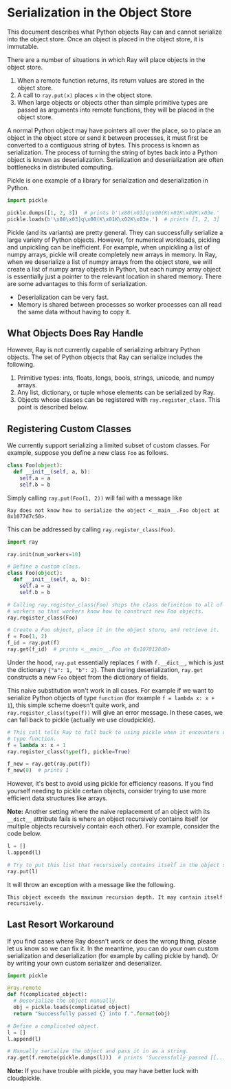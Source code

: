 # Serialization in the Object Store

This document describes what Python objects Ray can and cannot serialize into
the object store. Once an object is placed in the object store, it is immutable.

There are a number of situations in which Ray will place objects in the object
store.

1. When a remote function returns, its return values are stored in the object
store.
2. A call to `ray.put(x)` places `x` in the object store.
3. When large objects or objects other than simple primitive types are passed as
arguments into remote functions, they will be placed in the object store.

A normal Python object may have pointers all over the place, so to place an
object in the object store or send it between processes, it must first be
converted to a contiguous string of bytes. This process is known as
serialization. The process of turning the string of bytes back into a Python
object is known as deserialization. Serialization and deserialization are often
bottlenecks in distributed computing.

Pickle is one example of a library for serialization and deserialization in
Python.

```python
import pickle

pickle.dumps([1, 2, 3])  # prints b'\x80\x03]q\x00(K\x01K\x02K\x03e.'
pickle.loads(b'\x80\x03]q\x00(K\x01K\x02K\x03e.')  # prints [1, 2, 3]
```

Pickle (and its variants) are pretty general. They can successfully serialize a
large variety of Python objects. However, for numerical workloads, pickling and
unpickling can be inefficient. For example, when unpickling a list of numpy
arrays, pickle will create completely new arrays in memory. In Ray, when we
deserialize a list of numpy arrays from the object store, we will create a list
of numpy array objects in Python, but each numpy array object is essentially
just a pointer to the relevant location in shared memory. There are some
advantages to this form of serialization.

- Deserialization can be very fast.
- Memory is shared between processes so worker processes can all read the same
data without having to copy it.

## What Objects Does Ray Handle

However, Ray is not currently capable of serializing arbitrary Python objects.
The set of Python objects that Ray can serialize includes the following.

1. Primitive types: ints, floats, longs, bools, strings, unicode, and numpy
arrays.
2. Any list, dictionary, or tuple whose elements can be serialized by Ray.
3. Objects whose classes can be registered with `ray.register_class`. This point
is described below.

## Registering Custom Classes

We currently support serializing a limited subset of custom classes. For
example, suppose you define a new class `Foo` as follows.

```python
class Foo(object):
  def __init__(self, a, b):
    self.a = a
    self.b = b
```

Simply calling `ray.put(Foo(1, 2))` will fail with a message like

```
Ray does not know how to serialize the object <__main__.Foo object at 0x1077d7c50>.
```

This can be addressed by calling `ray.register_class(Foo)`.

```python
import ray

ray.init(num_workers=10)

# Define a custom class.
class Foo(object):
  def __init__(self, a, b):
    self.a = a
    self.b = b

# Calling ray.register_class(Foo) ships the class definition to all of the
# workers so that workers know how to construct new Foo objects.
ray.register_class(Foo)

# Create a Foo object, place it in the object store, and retrieve it.
f = Foo(1, 2)
f_id = ray.put(f)
ray.get(f_id)  # prints <__main__.Foo at 0x1078128d0>
```

Under the hood, `ray.put` essentially replaces `f` with `f.__dict__`, which is
just the dictionary `{"a": 1, "b": 2}`. Then during deserialization, `ray.get`
constructs a new `Foo` object from the dictionary of fields.

This naive substitution won't work in all cases. For example if we want to
serialize Python objects of type `function` (for example `f = lambda x: x + 1`),
this simple scheme doesn't quite work, and `ray.register_class(type(f))` will
give an error message. In these cases, we can fall back to pickle (actually we
use cloudpickle).

```python
# This call tells Ray to fall back to using pickle when it encounters objects of
# type function.
f = lambda x: x + 1
ray.register_class(type(f), pickle=True)

f_new = ray.get(ray.put(f))
f_new(0)  # prints 1
```

However, it's best to avoid using pickle for efficiency reasons. If you find
yourself needing to pickle certain objects, consider trying to use more
efficient data structures like arrays.

**Note:** Another setting where the naive replacement of an object with its
`__dict__` attribute fails is where an object recursively contains itself (or
multiple objects recursively contain each other). For example, consider the code
below.

```python
l = []
l.append(l)

# Try to put this list that recursively contains itself in the object store.
ray.put(l)
```

It will throw an exception with a message like the following.

```
This object exceeds the maximum recursion depth. It may contain itself recursively.
```

## Last Resort Workaround

If you find cases where Ray doesn't work or does the wrong thing, please let us
know so we can fix it. In the meantime, you can do your own custom serialization
and deserialization (for example by calling pickle by hand). Or by writing your
own custom serializer and deserializer.

```python
import pickle

@ray.remote
def f(complicated_object):
  # Deserialize the object manually.
  obj = pickle.loads(complicated_object)
  return "Successfully passed {} into f.".format(obj)

# Define a complicated object.
l = []
l.append(l)

# Manually serialize the object and pass it in as a string.
ray.get(f.remote(pickle.dumps(l)))  # prints 'Successfully passed [[...]] into f.'
```

**Note:** If you have trouble with pickle, you may have better luck with
cloudpickle.
